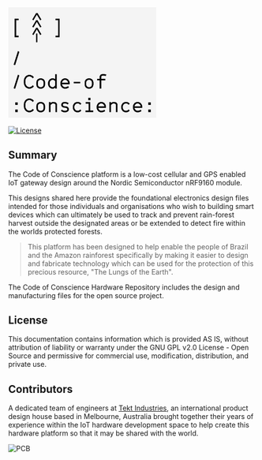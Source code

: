 <img src="/IMG/Code-of-Conscience%20Logo.png" alt="Tekt Industries" width ="300"/>


[![License](https://poser.pugx.org/automattic/jetpack/license.svg)](https://www.gnu.org/licenses/gpl-2.0.html)

## Summary

The Code of Conscience platform is a low-cost cellular and GPS enabled IoT gateway design around the Nordic Semiconductor nRF9160 module. 

This designs shared here provide the foundational electronics design files intended for those individuals and organisations who wish to building smart devices which can ultimately be used to track and prevent rain-forest harvest outside the designated areas or be extended to detect fire within the worlds protected forests.

>This platform has been designed to help enable the people of Brazil and the Amazon rainforest specifically by making it easier to design and fabricate technology which can be used for the protection of this precious resource, "The Lungs of the Earth".

The Code of Conscience Hardware Repository includes the design and manufacturing files for the open source project.


## License

This documentation contains information which is provided AS IS, without attribution of liability or warranty under the GNU GPL v2.0 License - Open Source and permissive for commercial use, modification, distribution, and private use.

## Contributors


A dedicated team of engineers at [Tekt Industries](https://www.tektindustries.com), an international product design house based in  Melbourne, Australia brought together their years of experience within the IoT hardware development space to help create this hardware platform so that it may be shared with the world.

![PCB]

[PCB]: (https://github.com/Tekt-Industries/CodeOfConscience/blob/master/IMG/CoC%20Front%20Render.PNG) "CoC Logo"
